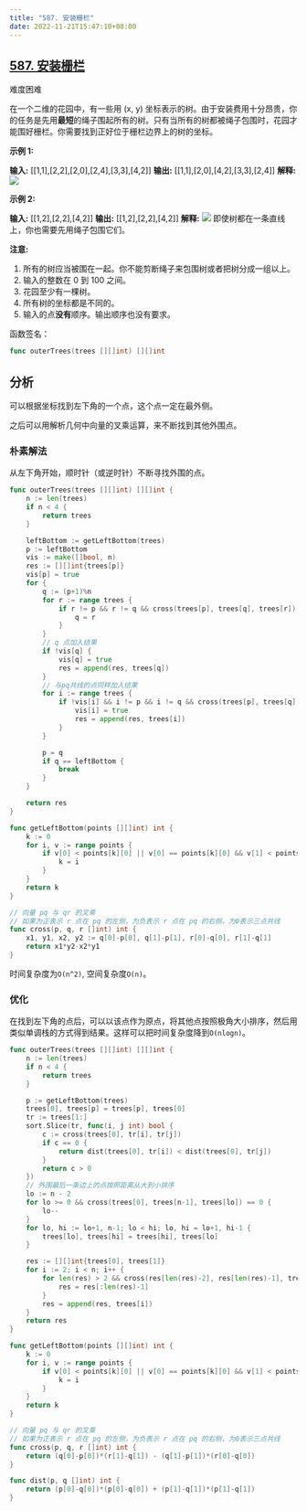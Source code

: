 ```yaml
---
title: "587. 安装栅栏"
date: 2022-11-21T15:47:10+08:00
---
```


## [587. 安装栅栏](https://leetcode.cn/problems/erect-the-fence/)

难度困难

在一个二维的花园中，有一些用 (x, y) 坐标表示的树。由于安装费用十分昂贵，你的任务是先用**最短**的绳子围起所有的树。只有当所有的树都被绳子包围时，花园才能围好栅栏。你需要找到正好位于栅栏边界上的树的坐标。

**示例 1:** 

**输入:** [[1,1],[2,2],[2,0],[2,4],[3,3],[4,2]]
**输出:** [[1,1],[2,0],[4,2],[3,3],[2,4]]
**解释:**
![](https://assets.leetcode-cn.com/aliyun-lc-upload/uploads/2018/10/12/erect_the_fence_1.png)

**示例 2:**

**输入:** [[1,2],[2,2],[4,2]]
**输出:** [[1,2],[2,2],[4,2]]
**解释:**
![](https://assets.leetcode-cn.com/aliyun-lc-upload/uploads/2018/10/12/erect_the_fence_2.png)
即使树都在一条直线上，你也需要先用绳子包围它们。

**注意:**

1. 所有的树应当被围在一起。你不能剪断绳子来包围树或者把树分成一组以上。
2. 输入的整数在 0 到 100 之间。
3. 花园至少有一棵树。
4. 所有树的坐标都是不同的。
5. 输入的点**没有**顺序。输出顺序也没有要求。

函数签名：

```go
func outerTrees(trees [][]int) [][]int
```

## 分析

可以根据坐标找到左下角的一个点，这个点一定在最外侧。

之后可以用解析几何中向量的叉乘运算，来不断找到其他外围点。

### 朴素解法
从左下角开始，顺时针（或逆时针）不断寻找外围的点。
```go
func outerTrees(trees [][]int) [][]int {
    n := len(trees)
    if n < 4 {
        return trees
    }

    leftBottom := getLeftBottom(trees)
    p := leftBottom
    vis := make([]bool, n)
    res := [][]int{trees[p]}
    vis[p] = true
    for {
        q := (p+1)%n
        for r := range trees {
            if r != p && r != q && cross(trees[p], trees[q], trees[r]) > 0 {
                q = r
            }
        }
        // q 点加入结果
        if !vis[q] {
            vis[q] = true
            res = append(res, trees[q])
        }
        // 与pq共线的点同样加入结果
        for i := range trees {
            if !vis[i] && i != p && i != q && cross(trees[p], trees[q], trees[i]) == 0 {
                vis[i] = true
                res = append(res, trees[i])
            }
        }

        p = q
        if q == leftBottom {
            break
        }
    }

    return res
}

func getLeftBottom(points [][]int) int {
    k := 0
    for i, v := range points {
        if v[0] < points[k][0] || v[0] == points[k][0] && v[1] < points[k][1] {
            k = i
        }
    }
    return k
}

// 向量 pq 与 qr 的叉乘
// 如果为正表示 r 点在 pq 的左侧，为负表示 r 点在 pq 的右侧，为0表示三点共线
func cross(p, q, r []int) int {
    x1, y1, x2, y2 := q[0]-p[0], q[1]-p[1], r[0]-q[0], r[1]-q[1]
    return x1*y2-x2*y1
}
```
时间复杂度为`O(n^2)`, 空间复杂度`O(n)`。

### 优化
在找到左下角的点后，可以以该点作为原点，将其他点按照极角大小排序，然后用类似单调栈的方式得到结果。这样可以把时间复杂度降到`O(nlogn)`。

```go
func outerTrees(trees [][]int) [][]int {
	n := len(trees)
	if n < 4 {
		return trees
	}

	p := getLeftBottom(trees)
	trees[0], trees[p] = trees[p], trees[0]
	tr := trees[1:]
	sort.Slice(tr, func(i, j int) bool {
		c := cross(trees[0], tr[i], tr[j])
		if c == 0 {
			return dist(trees[0], tr[i]) < dist(trees[0], tr[j])
		}
		return c > 0
	})
	// 外围最后一条边上的点按照距离从大到小排序
	lo := n - 2
	for lo >= 0 && cross(trees[0], trees[n-1], trees[lo]) == 0 {
		lo--
	}
	for lo, hi := lo+1, n-1; lo < hi; lo, hi = lo+1, hi-1 {
		trees[lo], trees[hi] = trees[hi], trees[lo]
	}

	res := [][]int{trees[0], trees[1]}
	for i := 2; i < n; i++ {
		for len(res) > 2 && cross(res[len(res)-2], res[len(res)-1], trees[i]) < 0 {
			res = res[:len(res)-1]
		}
		res = append(res, trees[i])
	}
	return res
}

func getLeftBottom(points [][]int) int {
	k := 0
	for i, v := range points {
		if v[0] < points[k][0] || v[0] == points[k][0] && v[1] < points[k][1] {
			k = i
		}
	}
	return k
}

// 向量 pq 与 qr 的叉乘
// 如果为正表示 r 点在 pq 的左侧，为负表示 r 点在 pq 的右侧，为0表示三点共线
func cross(p, q, r []int) int {
	return (q[0]-p[0])*(r[1]-q[1]) - (q[1]-p[1])*(r[0]-q[0])
}

func dist(p, q []int) int {
	return (p[0]-q[0])*(p[0]-q[0]) + (p[1]-q[1])*(p[1]-q[1])
}
```